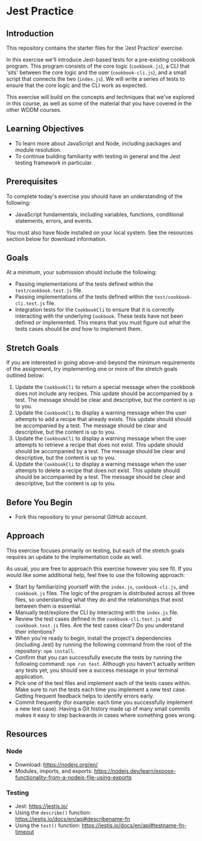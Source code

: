 # Jest Practice

## Introduction
This repository contains the starter files for the 'Jest Practice' exercise.

In this exercise we'll introduce Jest-based tests for a pre-existing cookbook program. This program consists of the core logic (`cookbook.js`), a CLI that 'sits' between the core logic and the user (`cookbook-cli.js`), and a small script that connects the two (`index.js`). We will write a series of tests to ensure that the core logic and the CLI work as expected.

This exercise will build on the concepts and techniques that we've explored in this course, as well as some of the material that you have covered in the other WDDM courses.

## Learning Objectives
- To learn more about JavaScript and Node, including packages and module resolution.
- To continue building familiarity with testing in general and the Jest testing framework in particular.

## Prerequisites
To complete today's exercise you should have an understanding of the following:
- JavaScript fundamentals, including variables, functions, conditional statements, errors, and events.

You must also have Node installed on your local system. See the resources section below for download information.

## Goals
At a minimum, your submission should include the following:
- Passing implementations of the tests defined within the `test/cookbook.test.js` file.
- Passing implementations of the tests defined within the `test/cookbook-cli.test.js` file.
- Integration tests for the `CookbookCli` to ensure that it is correctly interacting with the underlying `Cookbook`. These tests have not been defined _or_ implemented. This means that you must figure out what the tests cases should be _and_ how to implement them.

## Stretch Goals
If you are interested in going above-and-beyond the minimum requirements of the assignment, try implementing one or more of the stretch goals outlined below:

1. Update the `CookbookCli` to return a special message when the cookbook does not include any recipes. This update should be accompanied by a test. The message should be clear and descriptive, but the content is up to you.
2. Update the `CookbookCli` to display a warning message when the user attempts to add a recipe that already exists. This update should should be accompanied by a test. The message should be clear and descriptive, but the content is up to you.
2. Update the `CookbookCli` to display a warning message when the user attempts to retrieve a recipe that does not exist. This update should should be accompanied by a test. The message should be clear and descriptive, but the content is up to you.
2. Update the `CookbookCli` to display a warning message when the user attempts to delete a recipe that does not exist. This update should should be accompanied by a test. The message should be clear and descriptive, but the content is up to you.

## Before You Begin
- Fork this repository to your personal GitHub account.

## Approach
This exercise focuses primarily on testing, but each of the stretch goals requires an update to the implementation code as well.

As usual, you are free to approach this exercise however you see fit. If you would like some additional help, feel free to use the following approach:

- Start by familiarizing yourself with the `index.js`, `cookbook-cli.js`, and `cookbook.js` files. The logic of the program is distributed across all three files, so understanding what they do and the relationships that exist between them is essential.
- Manually test/explore the CLI by interacting with the `index.js` file.
- Review the test cases defined in the `cookbook-cli.test.js` and `cookbook.test.js` files. Are the test cases clear? Do you understand their intentions?
- When you're ready to begin, install the project's dependencies (including Jest) by running the following command from the root of the repository: `npm install`.
- Confirm that you can successfully execute the tests by running the following command: `npm run test`. Although you haven't actually written any tests yet, you should see a success message in your terminal application.
- Pick one of the test files and implement each of the tests cases within. Make sure to _run_ the tests each time you implement a new test case. Getting frequent feedback helps to identify errors early.
- Commit frequently (for example: each time you successfully implement a new test case). Having a Git history made up of many small commits makes it easy to step backwards in cases where something goes wrong.

## Resources

### Node
- Download: https://nodejs.org/en/
- Modules, imports, and exports: https://nodejs.dev/learn/expose-functionality-from-a-nodejs-file-using-exports

### Testing
- Jest: https://jestjs.io/
- Using the `describe()` function: https://jestjs.io/docs/en/api#describename-fn
- Using the `test()` function: https://jestjs.io/docs/en/api#testname-fn-timeout
